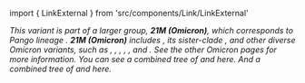 import { LinkExternal } from 'src/components/Link/LinkExternal'

<i>
This variant is part of a larger group, <b>21M (Omicron)</b>, which corresponds to Pango lineage <Lin name="B.1.1.529" />. <b>21M (Omicron)</b> includes <Var name="21L (Omicron)" prefix=""/>, its sister-clade <Var name="21K (Omicron)" prefix=""/>, and other diverse Omicron variants, such as <Var name="22A (Omicron)" prefix=""/>, <Var name="22B (Omicron)" prefix=""/>, <Var name="22C (Omicron)" prefix=""/>, <Var name="22D (Omicron)" prefix=""/>, <Var name="22E (Omicron)" prefix=""/>, and <Var name="22F (Omicron)" prefix=""/>. See the other Omicron pages for more information.
You can see a combined tree of <Var name="21L (Omicron)" prefix=""/> and <Var name="21K (Omicron)" prefix=""/> <LinkExternal href="https://nextstrain.org/groups/neherlab/ncov/21K.21L">here</LinkExternal>. And a combined tree of <Var name="22B (Omicron)" prefix=""/> and <Var name="22E (Omicron)" prefix=""/> <LinkExternal href="https://nextstrain.org/groups/neherlab/ncov/22B22E">here</LinkExternal>.
</i>
<br/><br/>